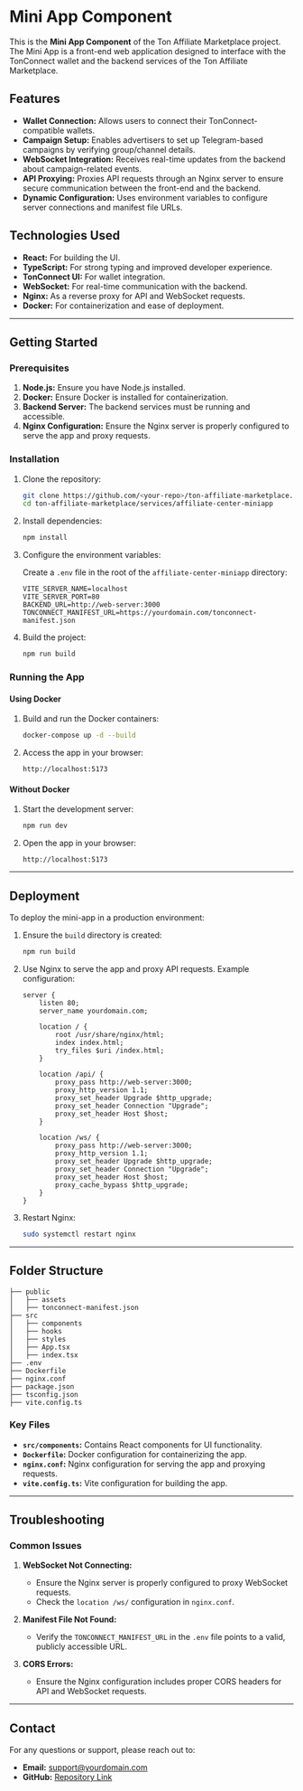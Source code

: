 # Mini App Component

This is the **Mini App Component** of the Ton Affiliate Marketplace project. The Mini App is a front-end web application designed to interface with the TonConnect wallet and the backend services of the Ton Affiliate Marketplace.

## Features

- **Wallet Connection:** Allows users to connect their TonConnect-compatible wallets.
- **Campaign Setup:** Enables advertisers to set up Telegram-based campaigns by verifying group/channel details.
- **WebSocket Integration:** Receives real-time updates from the backend about campaign-related events.
- **API Proxying:** Proxies API requests through an Nginx server to ensure secure communication between the front-end and the backend.
- **Dynamic Configuration:** Uses environment variables to configure server connections and manifest file URLs.

## Technologies Used

- **React:** For building the UI.
- **TypeScript:** For strong typing and improved developer experience.
- **TonConnect UI:** For wallet integration.
- **WebSocket:** For real-time communication with the backend.
- **Nginx:** As a reverse proxy for API and WebSocket requests.
- **Docker:** For containerization and ease of deployment.

---

## Getting Started

### Prerequisites

1. **Node.js:** Ensure you have Node.js installed.
2. **Docker:** Ensure Docker is installed for containerization.
3. **Backend Server:** The backend services must be running and accessible.
4. **Nginx Configuration:** Ensure the Nginx server is properly configured to serve the app and proxy requests.

### Installation

1. Clone the repository:

   ```bash
   git clone https://github.com/<your-repo>/ton-affiliate-marketplace.git
   cd ton-affiliate-marketplace/services/affiliate-center-miniapp
   ```

2. Install dependencies:

   ```bash
   npm install
   ```

3. Configure the environment variables:

   Create a `.env` file in the root of the `affiliate-center-miniapp` directory:

   ```env
   VITE_SERVER_NAME=localhost
   VITE_SERVER_PORT=80
   BACKEND_URL=http://web-server:3000
   TONCONNECT_MANIFEST_URL=https://yourdomain.com/tonconnect-manifest.json
   ```

4. Build the project:

   ```bash
   npm run build
   ```

### Running the App

#### Using Docker

1. Build and run the Docker containers:

   ```bash
   docker-compose up -d --build
   ```

2. Access the app in your browser:

   ```
   http://localhost:5173
   ```

#### Without Docker

1. Start the development server:

   ```bash
   npm run dev
   ```

2. Open the app in your browser:

   ```
   http://localhost:5173
   ```

---

## Deployment

To deploy the mini-app in a production environment:

1. Ensure the `build` directory is created:

   ```bash
   npm run build
   ```

2. Use Nginx to serve the app and proxy API requests. Example configuration:

   ```nginx
   server {
       listen 80;
       server_name yourdomain.com;

       location / {
           root /usr/share/nginx/html;
           index index.html;
           try_files $uri /index.html;
       }

       location /api/ {
           proxy_pass http://web-server:3000;
           proxy_http_version 1.1;
           proxy_set_header Upgrade $http_upgrade;
           proxy_set_header Connection "Upgrade";
           proxy_set_header Host $host;
       }

       location /ws/ {
           proxy_pass http://web-server:3000;
           proxy_http_version 1.1;
           proxy_set_header Upgrade $http_upgrade;
           proxy_set_header Connection "Upgrade";
           proxy_set_header Host $host;
           proxy_cache_bypass $http_upgrade;
       }
   }
   ```

3. Restart Nginx:

   ```bash
   sudo systemctl restart nginx
   ```

---

## Folder Structure

```
├── public
│   ├── assets
│   ├── tonconnect-manifest.json
├── src
│   ├── components
│   ├── hooks
│   ├── styles
│   ├── App.tsx
│   ├── index.tsx
├── .env
├── Dockerfile
├── nginx.conf
├── package.json
├── tsconfig.json
├── vite.config.ts
```

### Key Files

- **`src/components`:** Contains React components for UI functionality.
- **`Dockerfile`:** Docker configuration for containerizing the app.
- **`nginx.conf`:** Nginx configuration for serving the app and proxying requests.
- **`vite.config.ts`:** Vite configuration for building the app.

---

## Troubleshooting

### Common Issues

1. **WebSocket Not Connecting:**
   - Ensure the Nginx server is properly configured to proxy WebSocket requests.
   - Check the `location /ws/` configuration in `nginx.conf`.

2. **Manifest File Not Found:**
   - Verify the `TONCONNECT_MANIFEST_URL` in the `.env` file points to a valid, publicly accessible URL.

3. **CORS Errors:**
   - Ensure the Nginx configuration includes proper CORS headers for API and WebSocket requests.

---

## Contact

For any questions or support, please reach out to:

- **Email:** support@yourdomain.com
- **GitHub:** [Repository Link](https://github.com/your-repo)

